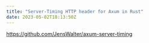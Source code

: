 ```yaml
---
title: "Server-Timing HTTP header for Axum in Rust"
date: 2023-05-02T18:13:50Z
---
```


https://github.com/JensWalter/axum-server-timing

